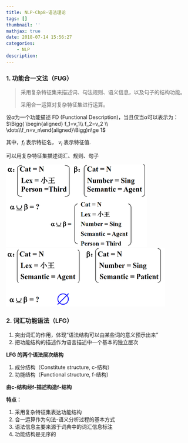 ```yaml
---
title: NLP-Chp8-语法理论
tags: []
thumbnail: ''
mathjax: true
date: 2018-07-14 15:56:27
categories:
	- NLP
description:
---
```


### 1. 功能合一文法（FUG）

> 采用复杂特征集来描述词、句法规则、语义信息，以及句子的结构功能。
>
> 采用合一运算对复杂特征集进行运算。

设$\alpha$为一个功能描述 FD (Functional Description)，当且仅当$\alpha$可以表示为：$\Bigg( \begin{aligned} f_1=v_1\\ f_2=v_2 \\ \dots\\f_n=v_n\end{aligned}\Bigg)n\ge 1$

其中，$f_i$ 表示特征名， $v_i$ 表示特征值.

可以用复杂特征集描述词汇、规则、句子

<img src="../asset/NLP-Chp8-语法理论/57586295.jpg" style="zoom:50%;" />

<img src="../asset/NLP-Chp8-语法理论/7285907.jpg" style="zoom:50%;" />

### 2. 词汇功能语法（LFG）

1. 突出词汇的作用，体现“语法结构可以由某些词的意义预示出来”
2. 把功能结构的描述作为语言描述中一个基本的独立层次

**LFG 的两个语法层次结构**

1. 成分结构（Constitute structure, c-结构）
2. 功能结构（Functional structure, f-结构）

**由c-结构经f-描述构造f-结构**

**特点：**

1. 采用复杂特征集表达功能结构
2. 合一运算作为句法-语义分析过程的基本方式
3. 语法信息主要来源于词典中的词汇信息标注
4. 功能结构是无序的

